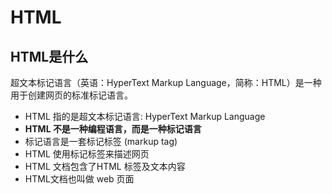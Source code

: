 # HTML

## HTML是什么

超文本标记语言（英语：HyperText Markup Language，简称：HTML）是一种用于创建网页的标准标记语言。

- HTML 指的是超文本标记语言: HyperText Markup Language
- **HTML 不是一种编程语言，而是一种标记语言**
- 标记语言是一套标记标签 (markup tag)
- HTML 使用标记标签来描述网页
- HTML 文档包含了HTML 标签及文本内容
- HTML文档也叫做 web 页面

